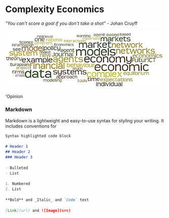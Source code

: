 # Complexity Economics

_"You can't score a goal if you don't take a shot"_  - Johan Cruyff

![Wordmap](websiteimages/wordmap.jpeg)

'Opinion

### Markdown

Markdown is a lightweight and easy-to-use syntax for styling your writing. It includes conventions for

```markdown
Syntax highlighted code block

# Header 1
## Header 2
### Header 3

- Bulleted
- List

1. Numbered
2. List

**Bold** and _Italic_ and `Code` text

[Link](url) and ![Image](src)
```

